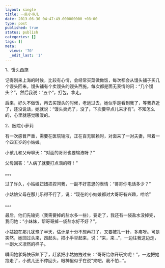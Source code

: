 ```yaml
---
layout: single
title: 一些小事儿
date: 2013-06-30 04:47:49.000000000 +08:00
type: post
published: true
status: publish
categories: []
tags: []
meta:
  views: '70'
  _edit_last: '1'
---
```

<p>1、馒头西施</p>
<p>记得刚来上海的时候，比较有心情，会经常买菜做做饭，每次都会从馒头铺子买几个馒头回来。馒头铺有个卖馒头的馒头西施，每次都是面无表情的问：“几个馒头？”，然后我说：“五个”，打包，拿走。</p>
<p>后来，好久不做饭，再去买馒头的时候，老远过去，她似乎是看到我了，等我靠近了，还没说话，她就说：“馒头卖光了，没了，下次要早点儿来才有”。不知怎么的，心里就感觉暖暖的。</p>
<p>2、医院小萝莉</p>
<p>有一次感冒严重，需要在医院输液，正在百无聊赖时，对面来了一对夫妻，带着一个四五岁的小姑娘。</p>
<p>小孩儿和父母聊天：“对面的哥哥也要输液呀？”</p>
<p>父母回答：“人病了就要打点滴的呀！”</p>
<p>。。。</p>
<p>过了许久，小姑娘妞妞捏捏问我，一副不好意思的表情：“哥哥你电话多少？”</p>
<p>小姑娘父母在那儿乐得不行了，说：“现在的小姑娘都对大哥哥有兴趣，哈哈”</p>
<p>。。。</p>
<p>最后，他们先输完（我需要掉的盐水多一些），要走了，我还有一袋盐水没掉完，我问她：“小妹妹，帮哥哥掉一袋盐水好不好？”。</p>
<p>小姑娘在那儿犹豫了半天，估计是十分不想再打了，又要被扎一针，多疼呀。可是突然，她回过头来，昂起头，把小手举起来，说：“来，来…”，一边往我这边走，一副大义凛然的样子。</p>
<p>瞬间她爹妈快乐趴下了，赶紧把小姑娘拽过来：“哥哥给你开玩笑呢！”，一边把她抱走了，小孩儿还不停回头，眼神里似乎在说“来吧，我不怕…”。</p>
